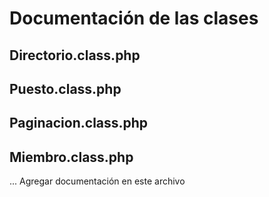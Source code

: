 # Documentación de las clases 

## Directorio.class.php

## Puesto.class.php

## Paginacion.class.php

## Miembro.class.php

... Agregar documentación en este archivo